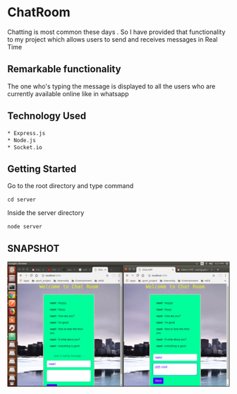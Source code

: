 # ChatRoom
Chatting is most common these days . So I have provided that functionality to my project which allows users to send and receives messages in Real Time

## Remarkable functionality
The one who's typing the message is displayed to all the users who are currently available online like in whatsapp

## Technology Used
```
* Express.js
* Node.js  
* Socket.io
```

## Getting Started
Go to the root directory and type command
```
cd server
```
Inside the server directory
```
node server
```

## SNAPSHOT

![Chat Room ](./Chat1.png)
